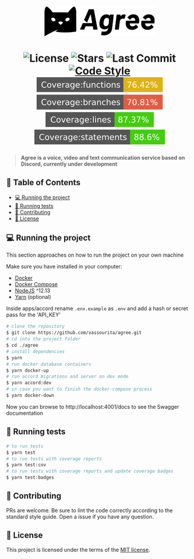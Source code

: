 <p align="center">
   <img src="./.github/assets/agree.svg" alt="Agree Logo" width="300"/>
</p>

<h1 align="center">
  <img alt="License" src="https://img.shields.io/badge/license-MIT-191929?style=flat-square">
  <img alt="Stars" src="https://img.shields.io/github/stars/vassourita/agree?style=flat-square">
  <img alt="Last Commit" src="https://img.shields.io/github/last-commit/vassourita/agree?style=flat-square" />
  <a href="http://standardjs.com">
    <img alt="Code Style" src="https://img.shields.io/badge/code%20style-standard-brightgreen.svg?style=flat-square" />
  </a>
  <br/>
  <img alt="functions coverage" src="./.github/assets/badge-functions.svg">
  <img alt="branches coverage" src="./.github/assets/badge-branches.svg">
  <img alt="lines coverage" src="./.github/assets/badge-lines.svg">
  <img alt="statements coverage" src="./.github/assets/badge-statements.svg">
</h1>

> #### Agree is a voice, video and text communication service based on Discord, currently under development

## :pushpin: Table of Contents

- [:computer: Running the project](#computer-running-the-project)
- [:pencil: Running tests](#pencil-running-tests)
- [:handshake: Contributing](#handshake-contributing)
- [:page_facing_up: License](#page_facing_up-license)

## :computer: Running the project

This section approaches on how to run the project on your own machine

Make sure you have installed in your computer:

- [Docker](https://www.docker.com/)
- [Docker Compose](https://docs.docker.com/compose/install/)
- [NodeJS](https://nodejs.dev/) ^12.13
- [Yarn](https://classic.yarnpkg.com/en/docs/install#debian-stable) (optional)

Inside apps/accord rename `.env.example` as `.env` and add a hash or secret pass for the 'API_KEY'

```sh
# clone the repository
$ git clone https://github.com/vassourita/agree.git
# cd into the project folder
$ cd ./agree
# install dependencies
$ yarn
# run docker database containers
$ yarn docker-up
# run accord migrations and server on dev mode
$ yarn accord:dev
# in case you want to finish the docker-compose process
$ yarn docker-down
```

Now you can browse to http://localhost:4001/docs to see the Swagger documentation

## :pencil: Running tests

```sh
# to run tests
$ yarn test
# to run tests with coverage reports
$ yarn test:cov
# to run tests with coverage reports and update coverage badges
$ yarn test:badges
```

## :handshake: Contributing

PRs are welcome. Be sure to lint the code correctly according to the standard style guide. Open a issue if you have any question.

## :page_facing_up: License

This project is licensed under the terms of the [MIT license](/LICENSE).
